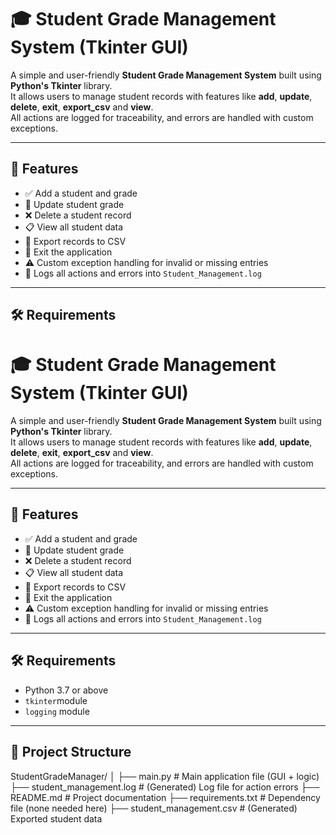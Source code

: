 # 🎓 Student Grade Management System (Tkinter GUI)

A simple and user-friendly **Student Grade Management System** built using **Python's Tkinter** library.  
It allows users to manage student records with features like **add**, **update**, **delete**, **exit**, **export_csv** and **view**.  
All actions are logged for traceability, and errors are handled with custom exceptions.

---

## 🚀 Features

- ✅ Add a student and grade
- 🔁 Update student grade
- ❌ Delete a student record
- 📋 View all student data
- 💾 Export records to CSV
- 🚪 Exit the application
- ⚠️ Custom exception handling for invalid or missing entries
- 🧾 Logs all actions and errors into `Student_Management.log`

---

## 🛠️ Requirements

# 🎓 Student Grade Management System (Tkinter GUI)

A simple and user-friendly **Student Grade Management System** built using **Python's Tkinter** library.  
It allows users to manage student records with features like **add**, **update**, **delete**, **exit**, **export_csv** and **view**.  
All actions are logged for traceability, and errors are handled with custom exceptions.

---

## 🚀 Features

- ✅ Add a student and grade
- 🔁 Update student grade
- ❌ Delete a student record
- 📋 View all student data
- 💾 Export records to CSV
- 🚪 Exit the application
- ⚠️ Custom exception handling for invalid or missing entries
- 🧾 Logs all actions and errors into `Student_Management.log`

---

## 🛠️ Requirements

- Python 3.7 or above
- `tkinter`module
- `logging` module

---

## 🔧 Project Structure

StudentGradeManager/
│
├── main.py                        # Main application file (GUI + logic)
├── student_management.log         # (Generated) Log file for action errors
├── README.md                      # Project documentation
├── requirements.txt               # Dependency file (none needed here)
├── student_management.csv         # (Generated) Exported student data

